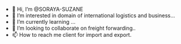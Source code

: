 - 👋 Hi, I’m @SORAYA-SUZANE
- 👀 I’m interested in domain of international logistics and business...
- 🌱 I’m currently learning ...
- 💞️ I’m looking to collaborate on freight forwarding..
- 📫 How to reach me client for import and export.

<!---
SORAYA-SUZANE/SORAYA-SUZANE is a ✨ special ✨ repository because its `README.md` (this file) appears on your GitHub profile.
You can click the Preview link to take a look at your changes.
--->

